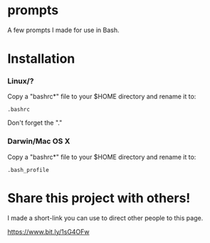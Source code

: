 prompts
=======
A few prompts I made for use in Bash.

Installation
============
### Linux/?
Copy a "bashrc*" file to your $HOME directory and rename it to:
```
.bashrc
```
Don't forget the "."

### Darwin/Mac OS X
Copy a "bashrc*" file to your $HOME directory and rename it to:
```
.bash_profile
```
Share this project with others!
===============================
I made a short-link you can use to direct other people to this page.

https://www.bit.ly/1sG4OFw
